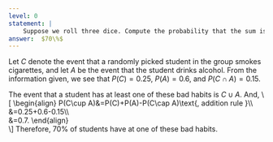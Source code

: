 ```yaml
---
level: 0
statement: |
    Suppose we roll three dice. Compute the probability that the sum is (a) $3$, (b) $4$, (c) $5$, (d) $6$, (e) $7$, (f) $8$, (g) $9$, (h) $10$.
answer:  $70\%$
---
```

Let $C$ denote the event that a randomly picked student in the group smokes cigarettes, and let $A$ be the event that the student drinks alcohol. From the information given, we see that $P(C)=0.25$, $P(A)=0.6$, and $P(C\cap A)=0.15$.

The event that a student has at least one of these bad habits is $C\cup A$. And,
\\[
    \begin{align}
    P(C\cup A)&=P(C)+P(A)-P(C\cap A)\text{, addition rule }\\\\\
    &=0.25+0.6-0.15\\\\\
    &=0.7.
    \end{align}    
\\]
Therefore, 70% of students have at one of these bad habits.
